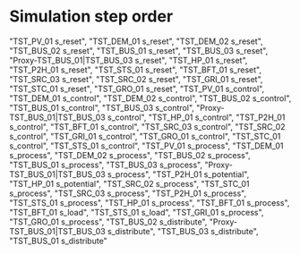 # Simulation step order
"TST_PV_01 s_reset",
"TST_DEM_01 s_reset",
"TST_DEM_02 s_reset",
"TST_BUS_02 s_reset",
"TST_BUS_01 s_reset",
"TST_BUS_03 s_reset",
"Proxy-TST_BUS_01|TST_BUS_03 s_reset",
"TST_HP_01 s_reset",
"TST_P2H_01 s_reset",
"TST_STS_01 s_reset",
"TST_BFT_01 s_reset",
"TST_SRC_03 s_reset",
"TST_SRC_02 s_reset",
"TST_GRI_01 s_reset",
"TST_STC_01 s_reset",
"TST_GRO_01 s_reset",
"TST_PV_01 s_control",
"TST_DEM_01 s_control",
"TST_DEM_02 s_control",
"TST_BUS_02 s_control",
"TST_BUS_01 s_control",
"TST_BUS_03 s_control",
"Proxy-TST_BUS_01|TST_BUS_03 s_control",
"TST_HP_01 s_control",
"TST_P2H_01 s_control",
"TST_BFT_01 s_control",
"TST_SRC_03 s_control",
"TST_SRC_02 s_control",
"TST_GRI_01 s_control",
"TST_GRO_01 s_control",
"TST_STC_01 s_control",
"TST_STS_01 s_control",
"TST_PV_01 s_process",
"TST_DEM_01 s_process",
"TST_DEM_02 s_process",
"TST_BUS_02 s_process",
"TST_BUS_01 s_process",
"TST_BUS_03 s_process",
"Proxy-TST_BUS_01|TST_BUS_03 s_process",
"TST_P2H_01 s_potential",
"TST_HP_01 s_potential",
"TST_SRC_02 s_process",
"TST_STC_01 s_process",
"TST_SRC_03 s_process",
"TST_P2H_01 s_process",
"TST_STS_01 s_process",
"TST_HP_01 s_process",
"TST_BFT_01 s_process",
"TST_BFT_01 s_load",
"TST_STS_01 s_load",
"TST_GRI_01 s_process",
"TST_GRO_01 s_process",
"TST_BUS_02 s_distribute",
"Proxy-TST_BUS_01|TST_BUS_03 s_distribute",
"TST_BUS_03 s_distribute",
"TST_BUS_01 s_distribute"
